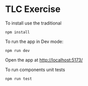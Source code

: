 # TLC Exercise

To install use the traditional

```npm install```

To run the app in Dev mode:

```npm run dev```

Open the app at [http://localhost:5173/](http://localhost:5173/)

To run components unit tests

```npm run test```
